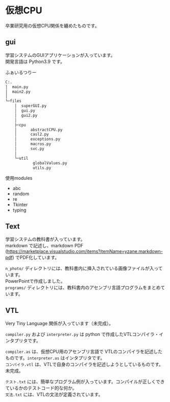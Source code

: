 # 仮想CPU

卒業研究用の仮想CPU関係を纏めたものです。  

## gui

学習システムのGUIアプリケーションが入っています。  
開発言語は Python3.9 です。  

ふぁいるつりー  

```cmd
C:.
│  main.py
│  main2.py
│
└─files
    │  superGUI.py
    │  gui.py
    │  gui2.py
    │
    ├─cpu
    │      abstractCPU.py
    │      casl2.py
    │      exceptions.py
    │      macros.py
    │      svc.py
    │
    └─util
            globalValues.py
            utils.py
```

使用modules  

- abc
- random
- re
- Tkinter
- typing

## Text

学習システムの教科書が入っています。  
markdown で記述し、markdown PDF (https://marketplace.visualstudio.com/items?itemName=yzane.markdown-pdf) でPDF化しています。  

`n_photo/` ディレクトリには、教科書内に挿入されている画像ファイルが入っています。  
PowerPointで作成しました。  
`programs/` ディレクトリには、教科書内のアセンブリ言語プログラムをまとめています。 

## VTL

Very Tiny Language 関係が入っています（未完成）。  

`compiler.py` および `interpreter.py` は python で作成したVTLコンパイラ・インタプリタです。  

`compiler.as` は、仮想CPU用のアセンブリ言語で VTLのコンパイラを記述したものです。`interpreter.as` はインタプリタです。  
`コンパイラ.vtl` は、VTLで自身のコンパイラを記述しようとしているものです。未完成。  

`テスト.txt` には、簡単なプログラム例が入っています。コンパイルが正しくできているかのテストコード的な何か。  
`文法.txt` には、VTLの文法が定義されています。  
